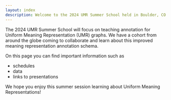 ```yaml
---
layout: index
description: Welcome to the 2024 UMR Summer School held in Boulder, CO
---
```


The 2024 UMR Summer School will focus on teaching annotation for Uniform Meaning Representation (UMR) graphs. We have a cohort from around the globe coming to collaborate and learn about this improved meaning representation annotation schema.

On this page you can find important information such as
- schedules
- data
- links to presentations

We hope you enjoy this summer session learning about Uniform Meaning Representations!
